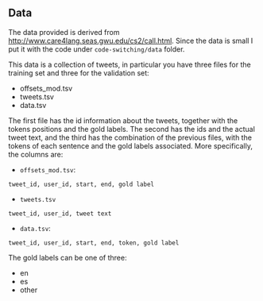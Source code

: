 ## Data

The data provided is derived from http://www.care4lang.seas.gwu.edu/cs2/call.html. Since the data is small I put it with the code under `code-switching/data` folder.

This data is a collection of tweets, in particular you have three files for the training set and three for the validation set:

- offsets_mod.tsv
- tweets.tsv
- data.tsv

The first file has the id information about the tweets, together with the tokens positions and the gold labels. The second has the ids and the actual tweet text, and the third
has the combination of the previous files, with the tokens of each sentence and the gold labels associated. More specifically, the columns are:

* `offsets_mod.tsv`:

```
tweet_id, user_id, start, end, gold label
```

* `tweets.tsv`

```
tweet_id, user_id, tweet text
```

* `data.tsv`:

```
tweet_id, user_id, start, end, token, gold label
```

The gold labels can be one of three:

* en
* es
* other
